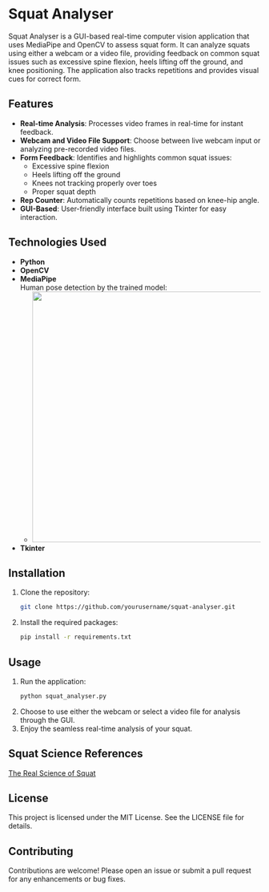 # Squat Analyser

Squat Analyser is a GUI-based real-time computer vision application that uses MediaPipe and OpenCV to assess squat form. It can analyze squats using either a webcam or a video file, providing feedback on common squat issues such as excessive spine flexion, heels lifting off the ground, and knee positioning. The application also tracks repetitions and provides visual cues for correct form.

## Features

- **Real-time Analysis**: Processes video frames in real-time for instant feedback.
- **Webcam and Video File Support**: Choose between live webcam input or analyzing pre-recorded video files.
- **Form Feedback**: Identifies and highlights common squat issues:
  - Excessive spine flexion
  - Heels lifting off the ground
  - Knees not tracking properly over toes
  - Proper squat depth
- **Rep Counter**: Automatically counts repetitions based on knee-hip angle.
- **GUI-Based**: User-friendly interface built using Tkinter for easy interaction.
## Technologies Used

- **Python**
- **OpenCV**
- **MediaPipe** <br>
    Human pose detection by the trained model:
    - <img src="https://ai.google.dev/static/mediapipe/images/solutions/pose_landmarks_index.png" width=500mm height=500mm>
- **Tkinter**

## Installation

1. Clone the repository:
   ```sh
   git clone https://github.com/yourusername/squat-analyser.git
   ```
2. Install the required packages:
   ```sh
   pip install -r requirements.txt
   ```

## Usage

1. Run the application:
   ```sh
   python squat_analyser.py
   ```
2. Choose to use either the webcam or select a video file for analysis through the GUI.
3. Enjoy the seamless real-time analysis of your squat.

## Squat Science References
[The Real Science of Squat](/https://squatuniversity.com/2016/04/20/the-real-science-of-the-squat/)

## License

This project is licensed under the MIT License. See the LICENSE file for details.

## Contributing

Contributions are welcome! Please open an issue or submit a pull request for any enhancements or bug fixes.
